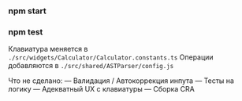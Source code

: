 ### npm start
### npm test

Клавиатура меняется в ```./src/widgets/Calculator/Calculator.constants.ts```
Операции добавляются в ```./src/shared/ASTParser/config.js```

Что не сделано:
— Валидация / Автокоррекция инпута
— Тесты на логику
— Адекватный UX с клавиатуры
— Сборка CRA